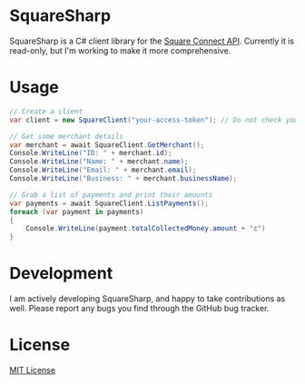 # SquareSharp

SquareSharp is a C# client library for the [Square Connect API](https://docs.connect.squareup.com/). Currently it is read-only, but I'm working to make it more comprehensive.

# Usage
```csharp
// Create a client
var client = new SquareClient("your-access-token"); // Do not check your token into GitHub

// Get some merchant details
var merchant = await SquareClient.GetMerchant();
Console.WriteLine("ID: " + merchant.id);
Console.WriteLine("Name: " + merchant.name);
Console.WriteLine("Email: " + merchant.email);
Console.WriteLine("Business: " + merchant.businessName);

// Grab a list of payments and print their amounts
var payments = await SquareClient.ListPayments();
foreach (var payment in payments)
{
    Console.WriteLine(payment.totalCollectedMoney.amount + "¢")
}
```
# Development
I am actively developing SquareSharp, and happy to take contributions as well. Please report any bugs you find through the GitHub bug tracker.

# License
[MIT License](http://troy.mit-license.org/)

